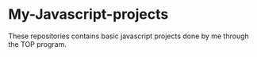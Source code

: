 # My-Javascript-projects
These repositories contains basic javascript projects done by me through the TOP program.
